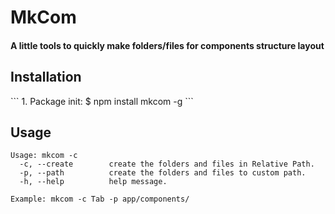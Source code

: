 <h1>MkCom</h1>


<h4>A little tools to quickly make folders/files for components structure layout</h4>

<h2>Installation</h2>
``` 
1. Package init:
$ npm install mkcom -g
```

## Usage

```
Usage: mkcom -c
  -c, --create        create the folders and files in Relative Path.
  -p, --path          create the folders and files to custom path.
  -h, --help          help message.
```

```
Example: mkcom -c Tab -p app/components/
```